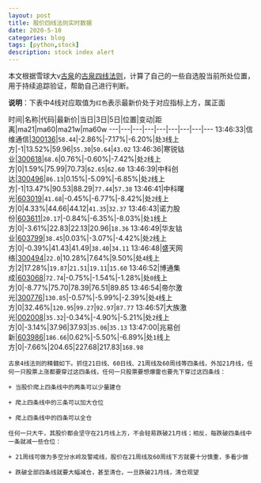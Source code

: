 ```yaml
---
layout: post
title: 股价四线法则实时数据
date: 2020-5-10
categories: blog
tags: [python,stock]
description: stock index alert
---
```



本文根据雪球大v[古泉](https://xueqiu.com/u/7148646888)的[古泉四线法则](https://xueqiu.com/7148646888/130498192)，计算了自己的一些自选股当前所处位置，用于持续追踪验证，帮助自己进行判断。

**说明**：下表中4线对应取值为`红色`表示最新价处于对应指标上方，属正面

时间|名称|代码|最新价|当日|3日|5日|位置|变动|距离|ma21|ma60|ma21w|ma60w
---|---|---|---|---|---|---|---|---
13:46:33|信维通信|[300136](https://xueqiu.com/S/SZ300136)|`58.44`|-2.86%|-7.17%|-6.20%|处`3`线上方|-1|13.52%|59.96|`55.30`|`50.64`|`43.02`
13:46:36|寒锐钴业|[300618](https://xueqiu.com/S/SZ300618)|`68.6`|0.76%|-0.60%|-7.42%|处`2`线上方|0|1.59%|75.99|70.73|`62.65`|`62.60`
13:46:39|中科创达|[300496](https://xueqiu.com/S/SZ300496)|`86.13`|0.15%|-5.09%|-6.85%|处`2`线上方|-1|13.47%|90.53|88.29|`77.44`|`57.38`
13:46:41|中科曙光|[603019](https://xueqiu.com/S/SH603019)|`41.68`|-0.45%|-6.77%|-8.42%|处`2`线上方|0|4.33%|44.66|44.12|`41.35`|`32.37`
13:46:43|诺力股份|[603611](https://xueqiu.com/S/SH603611)|`20.17`|-0.84%|-6.35%|-8.03%|处`1`线上方|0|-3.61%|22.83|22.13|20.96|`18.36`
13:46:49|华友钴业|[603799](https://xueqiu.com/S/SH603799)|`38.45`|0.03%|-3.07%|-4.42%|处`2`线上方|0|-0.39%|41.43|41.49|`38.40`|`34.11`
13:46:48|盛天网络|[300494](https://xueqiu.com/S/SZ300494)|`22.0`|10.28%|7.64%|9.50%|处`4`线上方|2|17.28%|`19.87`|`21.51`|`19.11`|`15.60`
13:46:52|博通集成|[603068](https://xueqiu.com/S/SH603068)|`72.74`|-0.75%|-1.54%|-1.28%|处`0`线上方|0|-8.77%|75.70|78.39|76.51|89.85
13:46:54|帝尔激光|[300776](https://xueqiu.com/S/SZ300776)|`130.85`|-0.57%|-5.99%|-2.39%|处`4`线上方|0|32.46%|`120.95`|`99.27`|`92.97`|`87.77`
13:46:57|大族激光|[002008](https://xueqiu.com/S/SZ002008)|`35.32`|-0.34%|-4.90%|-5.21%|处`2`线上方|0|-3.14%|37.96|37.93|`35.06`|`35.13`
13:47:00|兆易创新|[603986](https://xueqiu.com/S/SH603986)|`186.66`|0.62%|-5.50%|-6.89%|处`1`线上方|0|-7.66%|204.65|227.68|217.83|`168.98`

```
古泉4线法则的精髓如下。抓住21日线、60日线、21周线及60周线等四条线，外加21月线，任何一只股票上涨都要穿过这四条线，任何一只股票要想爆雷也要先下穿过这四条线：

+ 当股价爬上四条线中的两条可以少量建仓

+ 爬上四条线中的三条可以加大仓位

+ 爬上四条线中的四条可以全仓

任何一只大牛，其股价都会坚守在21月线上方，不会轻易跌破21月线；相反，每跌破四条线中一条就减一些仓位：

+ 21周线可做为多空分水岭及警戒线，股价在21周线及60周线下方就要十分慎重，多看少做

+ 跌破全部四条线就要大幅减仓，甚至清仓，一旦跌破21月线，清仓观望
```